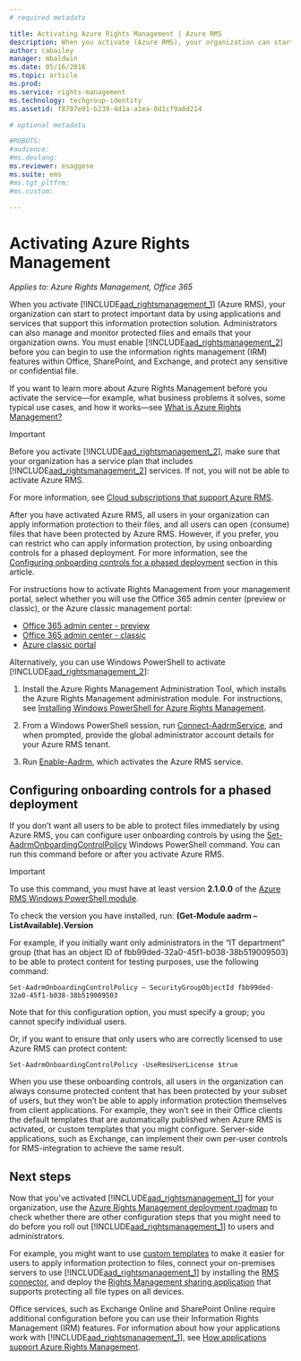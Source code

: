```yaml
---
# required metadata

title: Activating Azure Rights Management | Azure RMS
description: When you activate (Azure RMS), your organization can start to protect important data by using applications and services that support this information protection solution. Administrators can also manage and monitor protected files and emails that your organization owns. You must enable before you can begin to use the information rights management (IRM) features within Office, SharePoint, and Exchange, and protect any sensitive or confidential file.
author: cabailey
manager: mbaldwin
ms.date: 05/16/2016
ms.topic: article
ms.prod:
ms.service: rights-management
ms.technology: techgroup-identity
ms.assetid: f8707e01-b239-4d1a-a1ea-0d1cf9a8d214

# optional metadata

#ROBOTS:
#audience:
#ms.devlang:
ms.reviewer: esaggese
ms.suite: ems
#ms.tgt_pltfrm:
#ms.custom:

---
```


# Activating Azure Rights Management

*Applies to: Azure Rights Management, Office 365*

When you activate [!INCLUDE[aad_rightsmanagement_1](../includes/aad_rightsmanagement_1_md.md)] (Azure RMS), your organization can start to protect important data by using applications and services that support this information protection solution. Administrators can also manage and monitor protected files and emails that your organization owns. You must enable [!INCLUDE[aad_rightsmanagement_2](../includes/aad_rightsmanagement_2_md.md)] before you can begin to use the information rights management (IRM) features within Office, SharePoint, and Exchange, and protect any sensitive or confidential file.

If you want to learn more about Azure Rights Management before you activate the service—for example, what business problems it solves, some typical use cases, and how it works—see [What is Azure Rights Management?](../understand-explore/what-is-azure-rms.md)

> [!IMPORTANT]
> Before you activate [!INCLUDE[aad_rightsmanagement_2](../includes/aad_rightsmanagement_2_md.md)], make sure that your organization has a service plan that includes [!INCLUDE[aad_rightsmanagement_2](../includes/aad_rightsmanagement_2_md.md)] services. If not, you will not be able to activate Azure RMS.
>
> For more information, see [Cloud subscriptions that support Azure RMS](../get-started/requirements-subscriptions.md).

After you have activated Azure RMS, all users in your organization can apply information protection to their files, and all users can open (consume) files that have been protected by Azure RMS. However, if you prefer, you can restrict who can apply information protection, by using onboarding controls for a phased deployment. For more information, see the [Configuring onboarding controls for a phased deployment](#configuring-onboarding-controls-for-a-phased-deployment) section in this article.

For instructions how to activate Rights Management from your management portal, select whether you will use the Office 365 admin center (preview or classic), or the Azure classic management portal:


- [Office 365 admin center - preview](activate-office365-preview.md)
- [Office 365 admin center - classic](activate-office365-classic.md)
- [Azure classic portal](activate-azure-classic.md)

Alternatively, you can use Windows PowerShell to activate [!INCLUDE[aad_rightsmanagement_2](../includes/aad_rightsmanagement_2_md.md)]:

1. Install the Azure Rights Management Administration Tool, which installs the Azure Rights Management administration module. For instructions, see [Installing Windows PowerShell for Azure Rights Management](../deploy-use/install-powershell.md).

2. From a Windows PowerShell session, run [Connect-AadrmService](https://msdn.microsoft.com/library/windowsazure/dn629415.aspx), and when prompted, provide the global administrator account details for your Azure RMS tenant.

3. Run [Enable-Aadrm](http://msdn.microsoft.com/library/windowsazure/dn629412.aspx), which activates the Azure RMS service.

## Configuring onboarding controls for a phased deployment
If you don’t want all users to be able to protect files immediately by using Azure RMS, you can configure user onboarding controls by using the [Set-AadrmOnboardingControlPolicy](http://msdn.microsoft.com/library/azure/dn857521.aspx) Windows PowerShell command. You can run this command before or after you activate Azure RMS.

> [!IMPORTANT]
> To use this command, you must have at least version **2.1.0.0** of the [Azure RMS Windows PowerShell module](http://go.microsoft.com/fwlink/?LinkId=257721).
>
> To check the version you have installed, run: **(Get-Module aadrm –ListAvailable).Version**

For example, if you initially want only administrators in the “IT department” group (that has an object ID of fbb99ded-32a0-45f1-b038-38b519009503) to be able to protect content for testing purposes, use the following command:

```
Set-AadrmOnboardingControlPolicy – SecurityGroupObjectId fbb99ded-32a0-45f1-b038-38b519009503
```
Note that for this configuration option, you must specify a group; you cannot specify individual users.

Or, if you want to ensure that only users who are correctly licensed to use Azure RMS can protect content:

```
Set-AadrmOnboardingControlPolicy -UseRmsUserLicense $true
```
When you use these onboarding controls, all users in the organization can always consume protected content that has been protected by your subset of users, but they won’t be able to apply information protection themselves from client applications. For example, they won’t see in their Office clients the default templates that are automatically published when Azure RMS is activated, or custom templates that you might configure.  Server-side applications, such as Exchange, can implement their own per-user controls for RMS-integration to achieve the same result.


## Next steps
Now that you’ve activated [!INCLUDE[aad_rightsmanagement_1](../includes/aad_rightsmanagement_1_md.md)] for your organization, use the [Azure Rights Management deployment roadmap](../plan-design/deployment-roadmap.md) to check whether there are other configuration steps that you might need to do before you roll out [!INCLUDE[aad_rightsmanagement_1](../includes/aad_rightsmanagement_1_md.md)] to users and administrators. 

For example, you might want to use [custom templates](configure-custom-templates.md) to make it easier for users to apply information protection to files, connect your on-premises servers to use [!INCLUDE[aad_rightsmanagement_1](../includes/aad_rightsmanagement_1_md.md)] by installing the [RMS connector](deploy-rms-connector.md), and deploy the [Rights Management sharing application](../rms-client/sharing-app-windows.md) that supports protecting all file types on all devices. 

Office services, such as Exchange Online and SharePoint Online require additional configuration before you can use their Information Rights Management (IRM) features. 
For information about how your applications work with [!INCLUDE[aad_rightsmanagement_1](../includes/aad_rightsmanagement_1_md.md)], see [How applications support Azure Rights Management](../understand-explore/applications-support.md).

